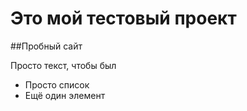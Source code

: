 # Это мой тестовый проект

##Пробный сайт

Просто текст, чтобы был

- Просто список
- Ещё один элемент
